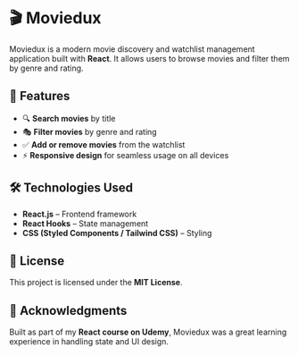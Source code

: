 # 🎬 Moviedux  

Moviedux is a modern movie discovery and watchlist management application built with **React**. It allows users to browse movies and filter them by genre and rating.  

## 🚀 Features  

- 🔍 **Search movies** by title  
- 🎭 **Filter movies** by genre and rating  
- ✅ **Add or remove movies** from the watchlist   
- ⚡ **Responsive design** for seamless usage on all devices  

## 🛠️ Technologies Used  

- **React.js** – Frontend framework  
- **React Hooks** – State management  
- **CSS (Styled Components / Tailwind CSS)** – Styling  


## 📜 License  

This project is licensed under the **MIT License**.  

## 🙌 Acknowledgments  

Built as part of my **React course on Udemy**, Moviedux was a great learning experience in handling state and UI design.  
